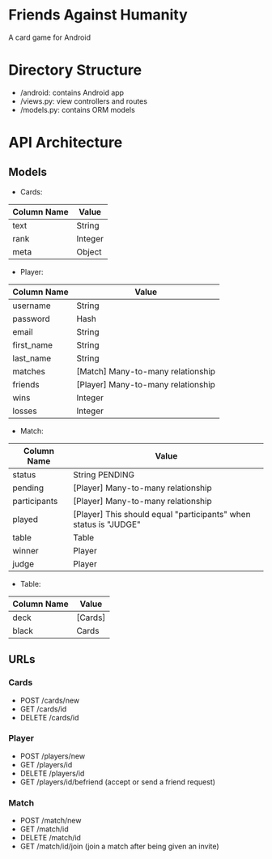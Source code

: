 # Friends Against Humanity
A card game for Android

# Directory Structure
- /android: contains Android app
- /views.py: view controllers and routes
- /models.py: contains ORM models

# API Architecture
## Models
- Cards:

|Column Name|Value
|-----------|-----------
|text       |String
|rank       |Integer
|meta       |Object

- Player:

|Column Name|Value
|-----------|-----------
|username   |String
|password   |Hash
|email      |String
|first_name |String
|last_name  |String   
|matches    |[Match] Many-to-many relationship
|friends    |[Player] Many-to-many relationship
|wins       |Integer
|losses     |Integer

- Match: 

|Column Name |Value
|------------|------------
|status      |String PENDING | OTHERS | JUDGE | ENDED
|pending     |[Player] Many-to-many relationship
|participants|[Player] Many-to-many relationship
|played      |[Player] This should equal "participants" when status is "JUDGE"
|table       |Table
|winner      |Player
|judge       |Player

- Table:

|Column Name |Value
|------------|------------
|deck        |[Cards]
|black       |Cards


## URLs
### Cards
- POST /cards/new
- GET /cards/id
- DELETE /cards/id

### Player
- POST /players/new
- GET /players/id
- DELETE /players/id
- GET /players/id/befriend (accept or send a friend request)

### Match
- POST /match/new
- GET /match/id
- DELETE /match/id
- GET /match/id/join (join a match after being given an invite)
